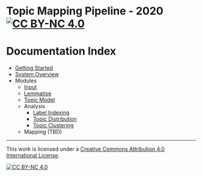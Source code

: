 # Topic Mapping Pipeline - 2020 [![CC BY-NC 4.0][cc-by-nc-shield]][cc-by-nc]
# Documentation Index
- [Getting Started](GettingStarted.md)
- [System Overview](SystemOverview.md)
- Modules
    - [Input](InputModule.md)
    - [Lemmatise](LemmatiseModule.md)
    - [Topic Model](ModelModule.md)
    - Analysis
        - [Label Indexing](LabelIndexModule.md)
        - [Topic Distribution](TopicDistribution.md)
        - [Topic Clustering](TopicClustering.md)
    - Mapping (TBD)

---
This work is licensed under a [Creative Commons Attribution 4.0 International
License][cc-by-nc].

[![CC BY-NC 4.0][cc-by-nc-image]][cc-by-nc]

[cc-by-nc]: http://creativecommons.org/licenses/by-nc/4.0/
[cc-by-nc-image]: https://i.creativecommons.org/l/by-nc/4.0/88x31.png
[cc-by-nc-shield]: https://img.shields.io/badge/License-CC%20BY--NC%204.0-lightgrey.svg
